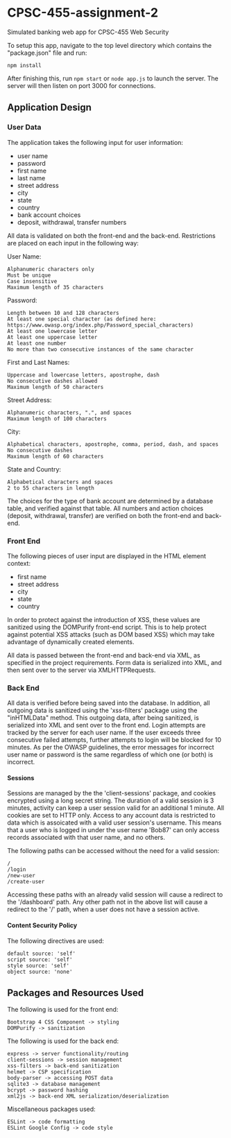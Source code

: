 # CPSC-455-assignment-2
Simulated banking web app for CPSC-455 Web Security

To setup this app, navigate to the top level directory which contains the "package.json" file and run:
```
npm install
```
After finishing this, run ```npm start``` or ```node app.js``` to launch the server. The server will then listen on port 3000 for connections.

## Application Design

### User Data

The application takes the following input for user information:
- user name
- password
- first name
- last name
- street address
- city
- state
- country
- bank account choices
- deposit, withdrawal, transfer numbers

All data is validated on both the front-end and the back-end. 
Restrictions are placed on each input in the following way:

User Name:
```
Alphanumeric characters only
Must be unique
Case insensitive
Maximum length of 35 characters
```
Password:
```
Length between 10 and 128 characters
At least one special character (as defined here: https://www.owasp.org/index.php/Password_special_characters)
At least one lowercase letter
At least one uppercase letter
At least one number
No more than two consecutive instances of the same character
```
First and Last Names:
```
Uppercase and lowercase letters, apostrophe, dash
No consecutive dashes allowed
Maximum length of 50 characters
```
Street Address:
```
Alphanumeric characters, ".", and spaces
Maximum length of 100 characters
```
City:
```
Alphabetical characters, apostrophe, comma, period, dash, and spaces
No consecutive dashes
Maximum length of 60 characters
```
State and Country:
```
Alphabetical characters and spaces
2 to 55 characters in length
```

The choices for the type of bank account are determined by a database table, and verified against that table.
All numbers and action choices (deposit, withdrawal, transfer) are verified on both the front-end and back-end.

### Front End

The following pieces of user input are displayed in the HTML element context:
- first name
- street address
- city
- state
- country

In order to protect against the introduction of XSS, these values are sanitized using the DOMPurify front-end script.
This is to help protect against potential XSS attacks (such as DOM based XSS) which may take advantage of dynamically 
created elements.

All data is passed between the front-end and back-end via XML, as specified in the project requirements.
Form data is serialized into XML, and then sent over to the server via XMLHTTPRequests.


### Back End

All data is verified before being saved into the database.
In addition, all outgoing data is sanitized using the 'xss-filters' package using the "inHTMLData" method.
This outgoing data, after being sanitized, is serialized into XML and sent over to the front end.
Login attempts are tracked by the server for each user name. If the user exceeds three consecutive failed attempts,
further attempts to login will be blocked for 10 minutes. As per the OWASP guidelines, the error messages for incorrect
user name or password is the same regardless of which one (or both) is incorrect. 

#### Sessions

Sessions are managed by the the 'client-sessions' package, and cookies encrypted using a long secret string.
The duration of a valid session is 3 minutes, activity can keep a user session valid for an additional 1 minute.
All cookies are set to HTTP only. Access to any account data is restricted to data which is assoicated with a valid
user session's username. This means that a user who is logged in under the user name 'Bob87' can only access records associated
with that user name, and no others.

The following paths can be accessed without the need for a valid session:
```
/
/login
/new-user
/create-user
```
Accessing these paths with an already valid session will cause a redirect to the '/dashboard' path.
Any other path not in the above list will cause a redirect to the '/' path, when a user does not have a session active.

#### Content Security Policy

The following directives are used:
```
default source: 'self'
script source: 'self'
style source: 'self'
object source: 'none'
```

## Packages and Resources Used

The following is used for the front end:
```
Bootstrap 4 CSS Component -> styling
DOMPurify -> sanitization
```

The following is used for the back end:
```
express -> server functionality/routing
client-sessions -> session management
xss-filters -> back-end sanitization
helmet -> CSP specification
body-parser -> accessing POST data
sqlite3 -> database management
bcrypt -> password hashing
xml2js -> back-end XML serialization/deserialization
```

Miscellaneous packages used:
```
ESLint -> code formatting
ESLint Google Config -> code style
```
